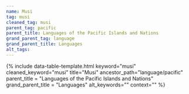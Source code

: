 ```yaml
---
name: Musi
tag: musi
cleaned_tag: musi
parent_tag: pacific
parent_title: Languages of the Pacific Islands and Nations
grand_parent_tag: language
grand_parent_title: Languages
alt_tags: 
---
```


{% include data-table-template.html 
  keyword="musi" 
  cleaned_keyword="musi" 
  title="Musi"
  ancestor_path="language/pacific" 
  parent_title = "Languages of the Pacific Islands and Nations"
  grand_parent_title = "Languages"
  alt_keywords=""
  context=""
%}

